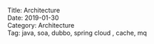 Title: Architecture  
Date: 2019-01-30   
Category: Architecture  
Tag: java, soa, dubbo, spring cloud , cache, mq